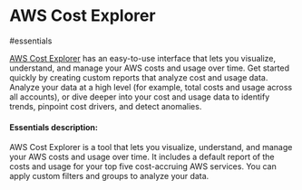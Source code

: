 # AWS Cost Explorer

#essentials 

[AWS Cost Explorer](https://aws.amazon.com/aws-cost-management/aws-cost-explorer) has an easy-to-use interface that lets you visualize, understand, and manage your AWS costs and usage over time. Get started quickly by creating custom reports that analyze cost and usage data. Analyze your data at a high level (for example, total costs and usage across all accounts), or dive deeper into your cost and usage data to identify trends, pinpoint cost drivers, and detect anomalies.

#### Essentials description:
AWS Cost Explorer is a tool that lets you visualize, understand, and manage your AWS costs and usage over time. It includes a default report of the costs and usage for your top five cost-accruing AWS services. You can apply custom filters and groups to analyze your data.